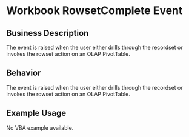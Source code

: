 # Workbook RowsetComplete Event

## Business Description
The event is raised when the user either drills through the recordset or invokes the rowset action on an OLAP PivotTable.

## Behavior
The event  is raised when the user either drills through the recordset or invokes the rowset action on an OLAP PivotTable.

## Example Usage
No VBA example available.
